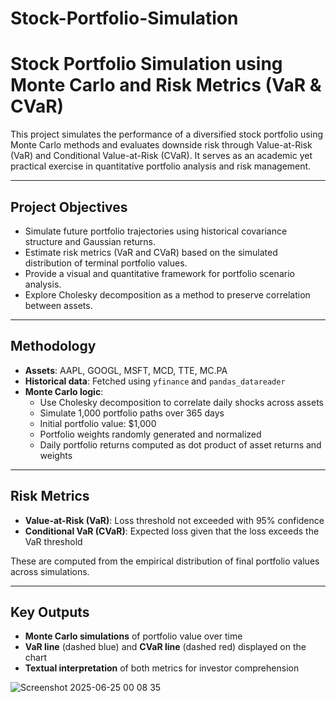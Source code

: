 # Stock-Portfolio-Simulation
# Stock Portfolio Simulation using Monte Carlo and Risk Metrics (VaR & CVaR)

This project simulates the performance of a diversified stock portfolio using Monte Carlo methods and evaluates downside risk through Value-at-Risk (VaR) and Conditional Value-at-Risk (CVaR). It serves as an academic yet practical exercise in quantitative portfolio analysis and risk management.

---

## Project Objectives

- Simulate future portfolio trajectories using historical covariance structure and Gaussian returns.
- Estimate risk metrics (VaR and CVaR) based on the simulated distribution of terminal portfolio values.
- Provide a visual and quantitative framework for portfolio scenario analysis.
- Explore Cholesky decomposition as a method to preserve correlation between assets.

---

## Methodology

- **Assets**: AAPL, GOOGL, MSFT, MCD, TTE, MC.PA
- **Historical data**: Fetched using `yfinance` and `pandas_datareader`
- **Monte Carlo logic**:
  - Use Cholesky decomposition to correlate daily shocks across assets
  - Simulate 1,000 portfolio paths over 365 days
  - Initial portfolio value: $1,000
  - Portfolio weights randomly generated and normalized
  - Daily portfolio returns computed as dot product of asset returns and weights

---

## Risk Metrics

- **Value-at-Risk (VaR)**: Loss threshold not exceeded with 95% confidence
- **Conditional VaR (CVaR)**: Expected loss given that the loss exceeds the VaR threshold

These are computed from the empirical distribution of final portfolio values across simulations.

---

## Key Outputs

- **Monte Carlo simulations** of portfolio value over time
- **VaR line** (dashed blue) and **CVaR line** (dashed red) displayed on the chart
- **Textual interpretation** of both metrics for investor comprehension

![Screenshot 2025-06-25 00 08 35](https://github.com/user-attachments/assets/5d8e5a56-f7dc-4781-a382-953c4a4495da)


